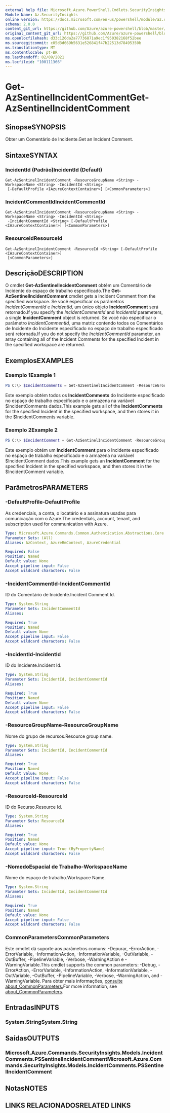 ```yaml
---
external help file: Microsoft.Azure.PowerShell.Cmdlets.SecurityInsights.dll-Help.xml
Module Name: Az.SecurityInsights
online version: https://docs.microsoft.com/en-us/powershell/module/az.securityinsights/get-azsentinelincidentcomment
schema: 2.0.0
content_git_url: https://github.com/Azure/azure-powershell/blob/master/src/SecurityInsights/SecurityInsights/help/Get-AzSentinelIncidentComment.md
original_content_git_url: https://github.com/Azure/azure-powershell/blob/master/src/SecurityInsights/SecurityInsights/help/Get-AzSentinelIncidentComment.md
ms.openlocfilehash: d33c126da2a77736871a9ec1f950382168f52bee
ms.sourcegitcommit: c05d3d669b5631e526841f47b22513d78495350b
ms.translationtype: MT
ms.contentlocale: pt-BR
ms.lasthandoff: 02/09/2021
ms.locfileid: "100111366"
---
```

# <span data-ttu-id="36804-101">Get-AzSentinelIncidentComment</span><span class="sxs-lookup"><span data-stu-id="36804-101">Get-AzSentinelIncidentComment</span></span>

## <span data-ttu-id="36804-102">Sinopse</span><span class="sxs-lookup"><span data-stu-id="36804-102">SYNOPSIS</span></span>
<span data-ttu-id="36804-103">Obter um Comentário de Incidente.</span><span class="sxs-lookup"><span data-stu-id="36804-103">Get an Incident Comment.</span></span>

## <span data-ttu-id="36804-104">Sintaxe</span><span class="sxs-lookup"><span data-stu-id="36804-104">SYNTAX</span></span>

### <span data-ttu-id="36804-105">IncidentId (Padrão)</span><span class="sxs-lookup"><span data-stu-id="36804-105">IncidentId (Default)</span></span>
```
Get-AzSentinelIncidentComment -ResourceGroupName <String> -WorkspaceName <String> -IncidentId <String>
 [-DefaultProfile <IAzureContextContainer>] [<CommonParameters>]
```

### <span data-ttu-id="36804-106">IncidentCommentId</span><span class="sxs-lookup"><span data-stu-id="36804-106">IncidentCommentId</span></span>
```
Get-AzSentinelIncidentComment -ResourceGroupName <String> -WorkspaceName <String> -IncidentId <String>
 -IncidentCommentId <String> [-DefaultProfile <IAzureContextContainer>] [<CommonParameters>]
```

### <span data-ttu-id="36804-107">Resourceid</span><span class="sxs-lookup"><span data-stu-id="36804-107">ResourceId</span></span>
```
Get-AzSentinelIncidentComment -ResourceId <String> [-DefaultProfile <IAzureContextContainer>]
 [<CommonParameters>]
```

## <span data-ttu-id="36804-108">Descrição</span><span class="sxs-lookup"><span data-stu-id="36804-108">DESCRIPTION</span></span>
<span data-ttu-id="36804-109">O cmdlet **Get-AzSentinelIncidentComment** obtém um Comentário de Incidente do espaço de trabalho especificado.</span><span class="sxs-lookup"><span data-stu-id="36804-109">The **Get-AzSentinelIncidentComment** cmdlet gets a Incident Comment from the specified workspace.</span></span>
<span data-ttu-id="36804-110">Se você especificar os parâmetros *IncidentCommentId* e *IncidentId,* um único objeto **IncidentComment** será retornado.</span><span class="sxs-lookup"><span data-stu-id="36804-110">If you specify the *IncidentCommentId* and *IncidentId* parameters, a single **IncidentComment** object is returned.</span></span>
<span data-ttu-id="36804-111">Se você não especificar o parâmetro *IncidentCommentId,* uma matriz contendo todos os Comentários de Incidente do Incidente especificado no espaço de trabalho especificado será retornada.</span><span class="sxs-lookup"><span data-stu-id="36804-111">If you do not specify the *IncidentCommentId* parameter, an array containing all of the Incident Comments for the specified Incident in the specified workspace are returned.</span></span>

## <span data-ttu-id="36804-112">Exemplos</span><span class="sxs-lookup"><span data-stu-id="36804-112">EXAMPLES</span></span>

### <span data-ttu-id="36804-113">Exemplo 1</span><span class="sxs-lookup"><span data-stu-id="36804-113">Example 1</span></span>
```powershell
PS C:\> $IncidentComments = Get-AzSentinelIncidentComment -ResourceGroupName "MyResourceGroup" -WorkspaceName "MyWorkspaceName" -IncidentId "MyIncidentId"
```

<span data-ttu-id="36804-114">Este exemplo obtém todos os **IncidentComments** do Incidente especificado no espaço de trabalho especificado e o armazena na variável $IncidentComments dados.</span><span class="sxs-lookup"><span data-stu-id="36804-114">This example gets all of the **IncidentComments** for the specified Incident in the specified workspace, and then stores it in the $IncidentComments variable.</span></span>

### <span data-ttu-id="36804-115">Exemplo 2</span><span class="sxs-lookup"><span data-stu-id="36804-115">Example 2</span></span>
```powershell
PS C:\> $IncidentComment = Get-AzSentinelIncidentComment -ResourceGroupName "MyResourceGroup" -WorkspaceName "MyWorkspaceName" -IncidentId "MyIncidentId" -IncidentCommentId "MyIncidentCommentId"
```

<span data-ttu-id="36804-116">Este exemplo obtém um **IncidentComment** para o Incidente especificado no espaço de trabalho especificado e o armazena na variável $IncidentComment dados.</span><span class="sxs-lookup"><span data-stu-id="36804-116">This example gets an **IncidentComment** for the specified Incident in the specified workspace, and then stores it in the $IncidentComment variable.</span></span>

## <span data-ttu-id="36804-117">Parâmetros</span><span class="sxs-lookup"><span data-stu-id="36804-117">PARAMETERS</span></span>

### <span data-ttu-id="36804-118">-DefaultProfile</span><span class="sxs-lookup"><span data-stu-id="36804-118">-DefaultProfile</span></span>
<span data-ttu-id="36804-119">As credenciais, a conta, o locatário e a assinatura usadas para comunicação com o Azure.</span><span class="sxs-lookup"><span data-stu-id="36804-119">The credentials, account, tenant, and subscription used for communication with Azure.</span></span>

```yaml
Type: Microsoft.Azure.Commands.Common.Authentication.Abstractions.Core.IAzureContextContainer
Parameter Sets: (All)
Aliases: AzContext, AzureRmContext, AzureCredential

Required: False
Position: Named
Default value: None
Accept pipeline input: False
Accept wildcard characters: False
```

### <span data-ttu-id="36804-120">-IncidentCommentId</span><span class="sxs-lookup"><span data-stu-id="36804-120">-IncidentCommentId</span></span>
<span data-ttu-id="36804-121">ID do Comentário de Incidente.</span><span class="sxs-lookup"><span data-stu-id="36804-121">Incident Comment Id.</span></span>

```yaml
Type: System.String
Parameter Sets: IncidentCommentId
Aliases:

Required: True
Position: Named
Default value: None
Accept pipeline input: False
Accept wildcard characters: False
```

### <span data-ttu-id="36804-122">-IncidentId</span><span class="sxs-lookup"><span data-stu-id="36804-122">-IncidentId</span></span>
<span data-ttu-id="36804-123">ID do Incidente.</span><span class="sxs-lookup"><span data-stu-id="36804-123">Incident Id.</span></span>

```yaml
Type: System.String
Parameter Sets: IncidentId, IncidentCommentId
Aliases:

Required: True
Position: Named
Default value: None
Accept pipeline input: False
Accept wildcard characters: False
```

### <span data-ttu-id="36804-124">-ResourceGroupName</span><span class="sxs-lookup"><span data-stu-id="36804-124">-ResourceGroupName</span></span>
<span data-ttu-id="36804-125">Nome do grupo de recursos.</span><span class="sxs-lookup"><span data-stu-id="36804-125">Resource group name.</span></span>

```yaml
Type: System.String
Parameter Sets: IncidentId, IncidentCommentId
Aliases:

Required: True
Position: Named
Default value: None
Accept pipeline input: False
Accept wildcard characters: False
```

### <span data-ttu-id="36804-126">-ResourceId</span><span class="sxs-lookup"><span data-stu-id="36804-126">-ResourceId</span></span>
<span data-ttu-id="36804-127">ID do Recurso.</span><span class="sxs-lookup"><span data-stu-id="36804-127">Resource Id.</span></span>

```yaml
Type: System.String
Parameter Sets: ResourceId
Aliases:

Required: True
Position: Named
Default value: None
Accept pipeline input: True (ByPropertyName)
Accept wildcard characters: False
```

### <span data-ttu-id="36804-128">-NomedoEspacial de Trabalho</span><span class="sxs-lookup"><span data-stu-id="36804-128">-WorkspaceName</span></span>
<span data-ttu-id="36804-129">Nome do espaço de trabalho.</span><span class="sxs-lookup"><span data-stu-id="36804-129">Workspace Name.</span></span>

```yaml
Type: System.String
Parameter Sets: IncidentId, IncidentCommentId
Aliases:

Required: True
Position: Named
Default value: None
Accept pipeline input: False
Accept wildcard characters: False
```

### <span data-ttu-id="36804-130">CommonParameters</span><span class="sxs-lookup"><span data-stu-id="36804-130">CommonParameters</span></span>
<span data-ttu-id="36804-131">Este cmdlet dá suporte aos parâmetros comuns: -Depurar, -ErrorAction, -ErrorVariable, -InformationAction, -InformationVariable, -OutVariable, -OutBuffer, -PipelineVariable, -Verbose, -WarningAction e -WarningVariable.</span><span class="sxs-lookup"><span data-stu-id="36804-131">This cmdlet supports the common parameters: -Debug, -ErrorAction, -ErrorVariable, -InformationAction, -InformationVariable, -OutVariable, -OutBuffer, -PipelineVariable, -Verbose, -WarningAction, and -WarningVariable.</span></span> <span data-ttu-id="36804-132">Para obter mais informações, [consulte about_CommonParameters.](http://go.microsoft.com/fwlink/?LinkID=113216)</span><span class="sxs-lookup"><span data-stu-id="36804-132">For more information, see [about_CommonParameters](http://go.microsoft.com/fwlink/?LinkID=113216).</span></span>

## <span data-ttu-id="36804-133">Entradas</span><span class="sxs-lookup"><span data-stu-id="36804-133">INPUTS</span></span>

### <span data-ttu-id="36804-134">System.String</span><span class="sxs-lookup"><span data-stu-id="36804-134">System.String</span></span>
## <span data-ttu-id="36804-135">Saídas</span><span class="sxs-lookup"><span data-stu-id="36804-135">OUTPUTS</span></span>

### <span data-ttu-id="36804-136">Microsoft.Azure.Commands.SecurityInsights.Models.IncidentComments.PSSentinelIncidentComment</span><span class="sxs-lookup"><span data-stu-id="36804-136">Microsoft.Azure.Commands.SecurityInsights.Models.IncidentComments.PSSentinelIncidentComment</span></span>
## <span data-ttu-id="36804-137">Notas</span><span class="sxs-lookup"><span data-stu-id="36804-137">NOTES</span></span>

## <span data-ttu-id="36804-138">LINKS RELACIONADOS</span><span class="sxs-lookup"><span data-stu-id="36804-138">RELATED LINKS</span></span>
